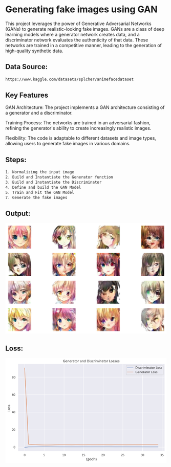 # Generating fake images using GAN

This project leverages the power of Generative Adversarial Networks (GANs) to generate realistic-looking fake images. GANs are a class of deep learning models where a generator network creates data, and a discriminator network evaluates the authenticity of that data. These networks are trained in a competitive manner, leading to the generation of high-quality synthetic data.

## Data Source:

```bash
https://www.kaggle.com/datasets/splcher/animefacedataset
```
## Key Features
GAN Architecture: The project implements a GAN architecture consisting of a generator and a discriminator.

Training Process: The networks are trained in an adversarial fashion, refining the generator's ability to create increasingly realistic images.

Flexibility: The code is adaptable to different datasets and image types, allowing users to generate fake images in various domains.

## Steps:
    1. Normalizing the input image
    2. Build and Instantiate the Generator function
    3. Build and Instantiate the Discriminator
    4. Define and build the GAN Model
    5. Train and Fit the GAN Model
    7. Generate the fake images

## Output: 

![Getting Started](./images/output.png)

## Loss:

![Getting Started](images/loss.png)


